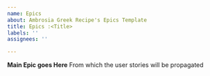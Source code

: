 ```yaml
---
name: Epics
about: Ambrosia Greek Recipe's Epics Template
title: Epics :<Title>
labels: ''
assignees: ''

---
```


**Main Epic goes Here** 
From which the user stories will be propagated
